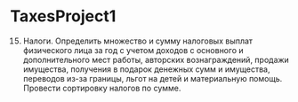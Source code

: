 # TaxesProject1

15. Налоги. Определить множество и сумму налоговых выплат физического
лица за год с учетом доходов с основного и дополнительного мест работы,
авторских вознаграждений, продажи имущества, получения в подарок
денежных сумм и имущества, переводов из-за границы, льгот на детей и
материальную помощь. Провести сортировку налогов по сумме.
